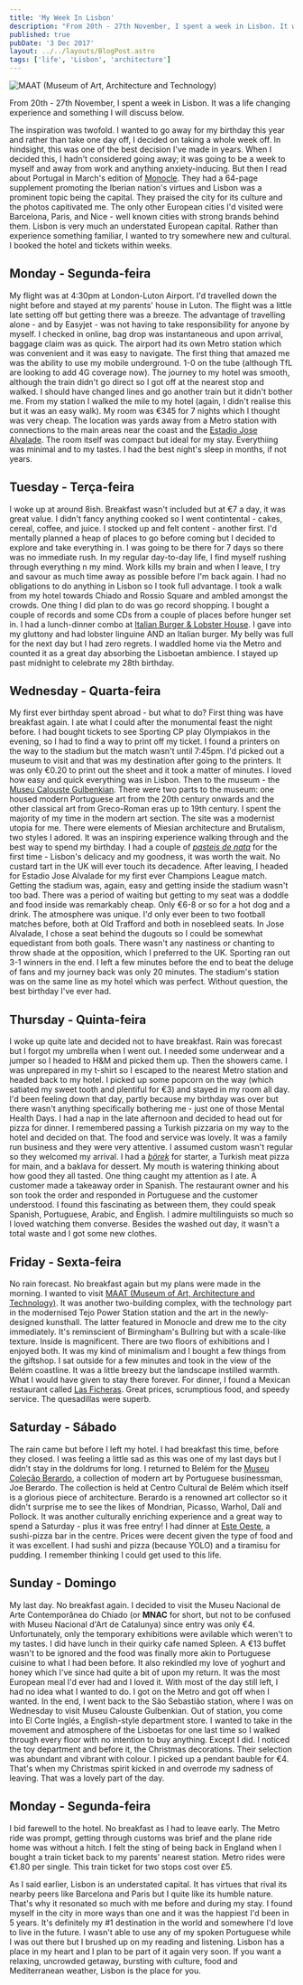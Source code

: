 ```yaml
---
title: 'My Week In Lisbon'
description: "From 20th - 27th November, I spent a week in Lisbon. It was a life changing experience."
published: true
pubDate: '3 Dec 2017'
layout: ../../layouts/BlogPost.astro
tags: ['life', 'Lisbon', 'architecture']
---
```


![MAAT (Museum of Art, Architecture and Technology)](/images/MAAT-Lisbon-Amanda-Levet-Architects-0016_1.png)

From 20th - 27th November, I spent a week in Lisbon. It was a life changing experience and something I will discuss below.

The inspiration was twofold. I wanted to go away for my birthday this year and rather than take one day off, I decided on taking a whole week off. In hindsight, this was one of the best decision I've made in years. When I decided this, I hadn't considered going away; it was going to be a week to myself and away from work and anything anxiety-inducing. But then I read about Portugal in March's edition of [Monocle](https://monocle.com/magazine/). They had a 64-page supplement promoting the Iberian nation's virtues and Lisbon was a prominent topic being the capital. They praised the city for its culture and the photos capitivated me. The only other European cities I'd visited were Barcelona, Paris, and Nice - well known cities with strong brands behind them. Lisbon is very much an understated European capital. Rather than experience something familiar, I wanted to try somewhere new and cultural. I booked the hotel and tickets within weeks.

## Monday - Segunda-feira

My flight was at 4:30pm at London-Luton Airport. I'd travelled down the night before and stayed at my parents' house in Luton. The flight was a little late setting off but getting there was a breeze. The advantage of travelling alone - and by Easyjet - was not having to take responsibility for anyone by myself. I checked in online, bag drop was instantaneous and upon arrival, baggage claim was as quick. The airport had its own Metro station which was convenient and it was easy to navigate. The first thing that amazed me was the ability to use my mobile underground. 1-0 on the tube (although TfL are looking to add 4G coverage now). The journey to my hotel was smooth, although the train didn't go direct so I got off at the nearest stop and walked. I should have changed lines and go another train but it didn't bother me. From my station I walked the mile to my hotel (again, I didn't realise this but it was an easy walk). My room was €345 for 7 nights which I thought was very cheap. The location was yards away from a Metro station with connections to the main areas near the coast and the [Estadio Jose Alvalade](https://www.sporting.pt/en/club/infrastructures/estadio-jose-alvalade). The room itself was compact but ideal for my stay. Everythiing was minimal and to my tastes. I had the best night's sleep in months, if not years.

## Tuesday - Terça-feira

I woke up at around 8ish. Breakfast wasn't included but at €7 a day, it was great value. I didn't fancy anything cooked so I went contintental - cakes, cereal, coffee, and juice. I stocked up and felt content - another first. I'd mentally planned a heap of places to go before coming but I decided to explore and take everything in. I was going to be there for 7 days so there was no immediate rush. In my regular day-to-day life, I find myself rushing through everything n my mind. Work kills my brain and when I leave, I try and savour as much time away as possible before I'm back again. I had no obligations to do anything in Lisbon so I took full advantage. I took a walk from my hotel towards Chiado and Rossio Square and ambled amongst the crowds. One thing I did plan to do was go record shopping. I bought a couple of records and some CDs from a couple of places before hunger set in. I had a lunch-dinner combo at [Italian Burger & Lobster House](https://www.tripadvisor.co.uk/Restaurant_Review-g189158-d10295169-Reviews-Italian_Burguer_Lobster_House-Lisbon_Lisbon_District_Central_Portugal.html). I gave into my gluttony and had lobster linguine AND an Italian burger. My belly was full for the next day but I had zero regrets. I waddled home via the Metro and counted it as a great day absorbing the Lisboetan ambience. I stayed up past midnight to celebrate my 28th birthday.

## Wednesday - Quarta-feira

My first ever birthday spent abroad - but what to do? First thing was have breakfast again. I ate what I could after the monumental feast the night before. I had bought tickets to see Sporting CP play Olympiakos in the evening, so I had to find a way to print off my ticket. I found a printers on the way to the stadium but the match wasn't until 7:45pm. I'd picked out a museum to visit and that was my destination after going to the printers. It was only €0.20 to print out the sheet and it took a matter of minutes. I loved how easy and quick everything was in Lisbon. Then to the museum - the [Museu Calouste Gulbenkian](https://gulbenkian.pt/museu/en/). There were two parts to the museum: one housed modern Portuguese art from the 20th century onwards and the other classical art from Greco-Roman eras up to 19th century. I spent the majority of my time in the modern art section. The site was a modernist utopia for me. There were elements of Miesian architecture and Brutalism, two styles I adored. It was an inspiring experience walking through and the best way to spend my birthday. I had a couple of _[pasteis de nata](https://leitesculinaria.com/7759/recipes-pasteis-de-nata.html)_ for the first time - Lisbon's delicacy and my goodness, it was worth the wait. No custard tart in the UK will ever touch its decadence. After leaving, I headed for Estadio Jose Alvalade for my first ever Champions League match. Getting the stadium was, again, easy and getting inside the stadium wasn't too bad. There was a period of waiting but getting to my seat was a doddle and food inside was remarkably cheap. Only €6-8 or so for a hot dog and a drink. The atmosphere was unique. I'd only ever been to two football matches before, both at Old Trafford and both in nosebleed seats. In Jose Alvalade, I chose a seat behind the dugouts so I could be somewhat equedistant from both goals. There wasn't any nastiness or chanting to throw shade at the opposition, which I preferred to the UK. Sporting ran out 3-1 winners in the end. I left a few minutes before the end to beat the deluge of fans and my journey back was only 20 minutes. The stadium's station was on the same line as my hotel which was perfect. Without question, the best birthday I've ever had.

## Thursday - Quinta-feira

I woke up quite late and decided not to have breakfast. Rain was forecast but I forgot my umbrella when I went out. I needed some underwear and a jumper so I headed to H&M and picked them up. Then the showers came. I was unprepared in my t-shirt so I escaped to the nearest Metro station and headed back to my hotel. I picked up some popcorn on the way (which satiated my sweet tooth and plentiful for €3) and stayed in my room all day. I'd been feeling down that day, partly because my birthday was over but there wasn't anything specifically bothering me - just one of those Mental Health Days. I had a nap in the late afternoon and decided to head out for pizza for dinner. I remembered passing a Turkish pizzaria on my way to the hotel and decided on that. The food and service was lovely. It was a family run business and they were very attentive. I assumed custom wasn't regular so they welcomed my arrival. I had a _[börek](https://www.greatbritishchefs.com/recipes/borek-recipe)_ for starter, a Turkish meat pizza for main, and a baklava for dessert. My mouth is watering thinking about how good they all tasted. One thing caught my attention as I ate. A customer made a takeaway order in Spanish. The restaurant owner and his son took the order and responded in Portuguese and the customer understood. I found this fascinating as between them, they could speak Spanish, Portuguese, Arabic, and English. I admire multilinguists so much so I loved watching them converse. Besides the washed out day, it wasn't a total waste and I got some new clothes.

## Friday - Sexta-feira

No rain forecast. No breakfast again but my plans were made in the morning. I wanted to visit [MAAT (Museum of Art, Architecture and Technology)](https://www.maat.pt/en). It was another two-building complex, with the technology part in the modernised Tejo Power Station station and the art in the newly-designed kunsthall. The latter featured in Monocle and drew me to the city immediately. It's reminscient of Birmingham's Bullring but with a scale-like texture. Inside is magnificent. There are two floors of exhibitions and I enjoyed both. It was my kind of minimalism and I bought a few things from the giftshop. I sat outside for a few minutes and took in the view of the Belém coastline. It was a little breezy but the landscape instilled warmth. What I would have given to stay there forever. For dinner, I found a Mexican restaurant called [Las Ficheras](https://www.tripadvisor.co.uk/Restaurant_Review-g189158-d5603647-Reviews-LAS_FICHERAS-Lisbon_Lisbon_District_Central_Portugal.html). Great prices, scrumptious food, and speedy service. The quesadillas were superb.

## Saturday - Sábado

The rain came but before I left my hotel. I had breakfast this time, before they closed. I was feeling a little sad as this was one of my last days but I didn't stay in the doldrums for long. I returned to Belém for the [Museu Coleção Berardo](https://en.wikipedia.org/wiki/Berardo_Collection_Museum), a collection of modern art by Portuguese businessman, Joe Berardo. The collection is held at Centro Cultural de Belém which itself is a glorious piece of architecture. Berardo is a renowned art collector so it didn't surprise me to see the likes of Mondrian, Picasso, Warhol, Dalí and Pollock. It was another culturally enriching experience and a great way to spend a Saturday - plus it was free entry! I had dinner at [Este Oeste](https://www.instagram.com/este_oeste/), a sushi-pizza bar in the centre. Prices were decent given the type of food and it was excellent. I had sushi and pizza (because YOLO) and a tiramisu for pudding. I remember thinking I could get used to this life. 

## Sunday - Domingo

My last day. No breakfast again. I decided to visit the Museu Nacional de Arte Contemporânea do Chiado (or **MNAC** for short, but not to be confused with Museu Nacional d'Art de Catalunya) since entry was only €4. Unfortunately, only the temporary exhibitions were avilable which weren't to my tastes. I did have lunch in their quirky cafe named Spleen. A €13 buffet wasn't to be ignored and the food was finally more akin to Portuguese cuisine to what I had been before. It also rekindled my love of yoghurt and honey which I've since had quite a bit of upon my return. It was the most European meal I'd ever had and I loved it. With most of the day still left, I had no idea what I wanted to do. I got on the Metro and got off when I wanted. In the end, I went back to the São Sebastião station, where I was on Wednesday to visit Museu Calouste Gulbenkian. Out of station, you come into El Corte Inglés, a English-style department store. I wanted to take in the movement and atmosphere of the Lisboetas for one last time so I walked through every floor with no intention to buy anything. Except I did. I noticed the toy department and before it, the Christmas decorations. Their selection was abundant and vibrant with colour. I picked up a pendant bauble for €4. That's when my Christmas spirit kicked in and overrode my sadness of leaving. That was a lovely part of the day.

## Monday - Segunda-feira

I bid farewell to the hotel. No breakfast as I had to leave early. The Metro ride was prompt, getting through customs was brief and the plane ride home was without a hitch. I felt the sting of being back in England when I bought a train ticket back to my parents' nearest station. Metro rides were €1.80 per single. This train ticket for two stops cost over £5.

As I said earlier, Lisbon is an understated capital. It has virtues that rival its nearby peers like Barcelona and Paris but I quite like its humble nature. That's why it resonated so much with me before and during my stay. I found myself in the city in more ways than one and it was the happiest I'd been in 5 years. It's definitely my #1 destination in the world and somewhere I'd love to live in the future. I wasn't able to use any of my spoken Portuguese while I was out there but I brushed up on my reading and listening. Lisbon has a place in my heart and I plan to be part of it again very soon. If you want a relaxing, uncrowded getaway, bursting with culture, food and Mediterranean weather, Lisbon is the place for you.